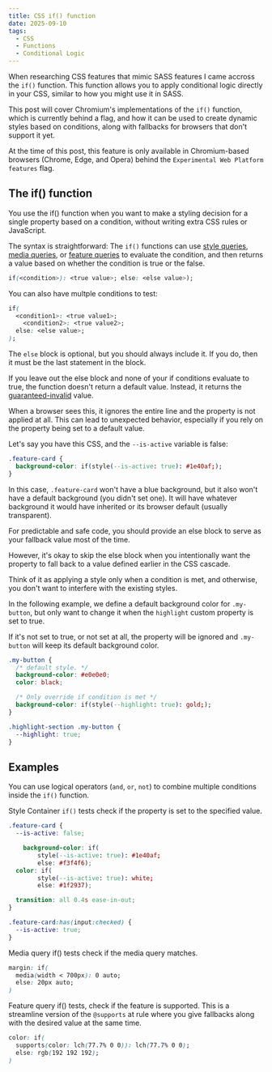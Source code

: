 ```yaml
---
title: CSS if() function
date: 2025-09-10
tags:
  - CSS
  - Functions
  - Conditional Logic
---
```


When researching CSS features that mimic SASS features I came accross the `if()` function. This function allows you to apply conditional logic directly in your CSS, similar to how you might use it in SASS.

This post will cover Chromium's implementations of the `if()` function, which is currently behind a flag, and how it can be used to create dynamic styles based on conditions, along with fallbacks for browsers that don't support it yet.

At the time of this post, this feature is only available in Chromium-based browsers (Chrome, Edge, and Opera) behind the `Experimental Web Platform features` flag.

## The if() function

You use the if() function when you want to make a styling decision for a single property based on a condition, without writing extra CSS rules or JavaScript.

The syntax is straightforward: The `if()`  functions can use [style queries](https://developer.mozilla.org/en-US/docs/Web/CSS/CSS_containment/Container_size_and_style_queries#container_style_queries), [media queries](https://developer.mozilla.org/en-US/docs/Web/CSS/CSS_media_queries/Using_media_queries), or [feature queries](https://developer.mozilla.org/en-US/docs/Web/CSS/CSS_conditional_rules/Using_feature_queries) to evaluate the condition, and then returns a value based on whether the condition is true or the false.

```css
if(<condition>): <true value>; else: <else value>);
```

You can also have multple conditions to test:

```css
if(
  <condition1>: <true value1>;
	<condition2>: <true value2>;
  else: <else value>;
);
```

The `else` block is optional, but you should always include it. If you do, then it must be the last statement in the block.

If you leave out the else block and none of your if conditions evaluate to true, the function doesn't return a default value. Instead, it returns the  [guaranteed-invalid](https://developer.mozilla.org/en-US/docs/Glossary/guaranteed_invalid_value) value.

When a browser sees this, it ignores the entire line and the property is not applied at all. This can lead to unexpected behavior, especially if you rely on the property being set to a default value.

Let's say you have this CSS, and the `--is-active` variable is false:

```css
.feature-card {
  background-color: if(style(--is-active: true): #1e40af;);
}
```

In this case, `.feature-card` won't have a blue background, but it also won't have a default background (you didn't set one). It will have whatever background it would have inherited or its browser default (usually transparent).

For predictable and safe code, you should provide an else block to serve as your fallback value most of the time.

However, it's okay to skip the else block when you intentionally want the property to fall back to a value defined earlier in the CSS cascade.

Think of it as applying a style only when a condition is met, and otherwise, you don't want to interfere with the existing styles.

In the following example, we define a default background color for `.my-button`, but only want to change it when the `highlight` custom property is set to true.

If it's not set to true, or not set at all, the property will be ignored and `.my-button` will keep its default background color.

```css
.my-button {
  /* default style. */
  background-color: #e0e0e0;
  color: black;

  /* Only override if condition is met */
  background-color: if(style(--highlight: true): gold;);
}

.highlight-section .my-button {
  --highlight: true;
}
```

## Examples

You can use logical operators (`and`, `or`, `not`) to combine multiple conditions inside the `if()` function.

Style Container `if()` tests check if the property is set to the specified value.

```css
.feature-card {
  --is-active: false;

	background-color: if(
		style(--is-active: true): #1e40af;
		else: #f3f4f6);
  color: if(
		style(--is-active: true): white;
		else: #1f2937);

  transition: all 0.4s ease-in-out;
}

.feature-card:has(input:checked) {
  --is-active: true;
}
```

Media query if() tests check if the media query matches.

```css
margin: if(
  media(width < 700px): 0 auto;
  else: 20px auto;
)
```

Feature query if() tests, check if the feature is supported. This is a streamline version of the `@supports` at rule where you give fallbacks along with the desired value at the same time.

```css
color: if(
  supports(color: lch(77.7% 0 0)): lch(77.7% 0 0);
  else: rgb(192 192 192);
)
```
